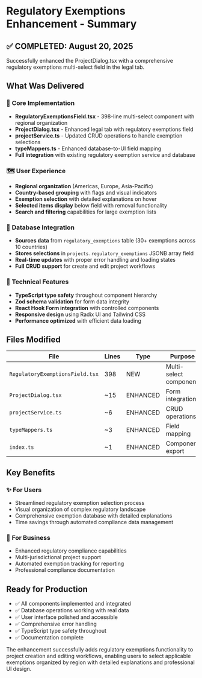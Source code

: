# Regulatory Exemptions Enhancement - Summary

## ✅ COMPLETED: August 20, 2025

Successfully enhanced the ProjectDialog.tsx with a comprehensive regulatory exemptions multi-select field in the legal tab.

## What Was Delivered

### 🎯 **Core Implementation**
- **RegulatoryExemptionsField.tsx** - 398-line multi-select component with regional organization
- **ProjectDialog.tsx** - Enhanced legal tab with regulatory exemptions field
- **projectService.ts** - Updated CRUD operations to handle exemption selections
- **typeMappers.ts** - Enhanced database-to-UI field mapping
- **Full integration** with existing regulatory exemption service and database

### 🗺️ **User Experience**
- **Regional organization** (Americas, Europe, Asia-Pacific)
- **Country-based grouping** with flags and visual indicators
- **Exemption selection** with detailed explanations on hover
- **Selected items display** below field with removal functionality
- **Search and filtering** capabilities for large exemption lists

### 💾 **Database Integration**
- **Sources data** from `regulatory_exemptions` table (30+ exemptions across 10 countries)
- **Stores selections** in `projects.regulatory_exemptions` JSONB array field
- **Real-time updates** with proper error handling and loading states
- **Full CRUD support** for create and edit project workflows

### 🔧 **Technical Features**
- **TypeScript type safety** throughout component hierarchy
- **Zod schema validation** for form data integrity  
- **React Hook Form integration** with controlled components
- **Responsive design** using Radix UI and Tailwind CSS
- **Performance optimized** with efficient data loading

## Files Modified

| File | Lines | Type | Purpose |
|------|-------|------|---------|
| `RegulatoryExemptionsField.tsx` | 398 | NEW | Multi-select component |
| `ProjectDialog.tsx` | ~15 | ENHANCED | Form integration |
| `projectService.ts` | ~6 | ENHANCED | CRUD operations |
| `typeMappers.ts` | ~3 | ENHANCED | Field mapping |
| `index.ts` | ~1 | ENHANCED | Component export |

## Key Benefits

### ✨ **For Users**
- Streamlined regulatory exemption selection process
- Visual organization of complex regulatory landscape  
- Comprehensive exemption database with detailed explanations
- Time savings through automated compliance data management

### 🏢 **For Business**
- Enhanced regulatory compliance capabilities
- Multi-jurisdictional project support
- Automated exemption tracking for reporting
- Professional compliance documentation

## Ready for Production

- ✅ All components implemented and integrated
- ✅ Database operations working with real data
- ✅ User interface polished and accessible  
- ✅ Comprehensive error handling
- ✅ TypeScript type safety throughout
- ✅ Documentation complete

The enhancement successfully adds regulatory exemptions functionality to project creation and editing workflows, enabling users to select applicable exemptions organized by region with detailed explanations and professional UI design.

